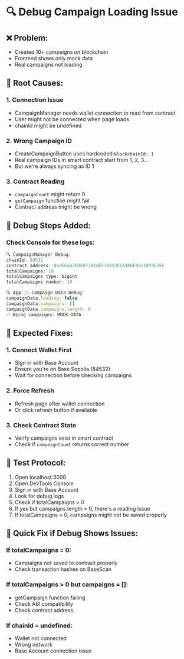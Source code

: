 # 🔍 Debug Campaign Loading Issue

## ❌ **Problem:**
- Created 10+ campaigns on blockchain
- Frontend shows only mock data
- Real campaigns not loading

## 🎯 **Root Causes:**

### **1. Connection Issue**
- CampaignManager needs wallet connection to read from contract
- User might not be connected when page loads
- chainId might be undefined

### **2. Wrong Campaign ID**
- CreateCampaignButton uses hardcoded `blockchainId: 1`
- Real campaign IDs in smart contract start from 1, 2, 3...
- But we're always syncing as ID 1

### **3. Contract Reading**
- `campaignCount` might return 0
- `getCampaign` function might fail
- Contract address might be wrong

## 🔧 **Debug Steps Added:**

### **Check Console for these logs:**
```javascript
🔍 CampaignManager Debug:
chainId: 84532
contract address: 0xdEEd47D0b073B1dEF70813FFA1D6E9ac1Df0E3EF
totalCampaigns: 10
totalCampaigns type: bigint
totalCampaigns number: 10

🔍 App.js Campaign Data Debug:
campaignData.loading: false
campaignData.campaigns: []
campaignData.campaigns.length: 0
✅ Using campaigns: MOCK DATA
```

## 🎯 **Expected Fixes:**

### **1. Connect Wallet First**
- Sign in with Base Account
- Ensure you're on Base Sepolia (84532)
- Wait for connection before checking campaigns

### **2. Force Refresh**
- Refresh page after wallet connection
- Or click refresh button if available

### **3. Check Contract State**
- Verify campaigns exist in smart contract
- Check if `campaignCount` returns correct number

## 🧪 **Test Protocol:**

1. Open localhost:3000
2. Open DevTools Console
3. Sign in with Base Account
4. Look for debug logs
5. Check if totalCampaigns > 0
6. If yes but campaigns.length = 0, there's a reading issue
7. If totalCampaigns = 0, campaigns might not be saved properly

## 🚀 **Quick Fix if Debug Shows Issues:**

### **If totalCampaigns = 0:**
- Campaigns not saved to contract properly
- Check transaction hashes on BaseScan

### **If totalCampaigns > 0 but campaigns = []:**
- getCampaign function failing
- Check ABI compatibility
- Check contract address

### **If chainId = undefined:**
- Wallet not connected
- Wrong network
- Base Account connection issue